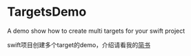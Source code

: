 # TargetsDemo
A demo show how to create multi targets for your swift project

swift项目创建多个target的demo，介绍请看我的[简书](http://www.jianshu.com/u/1c5cb3408b0f)

